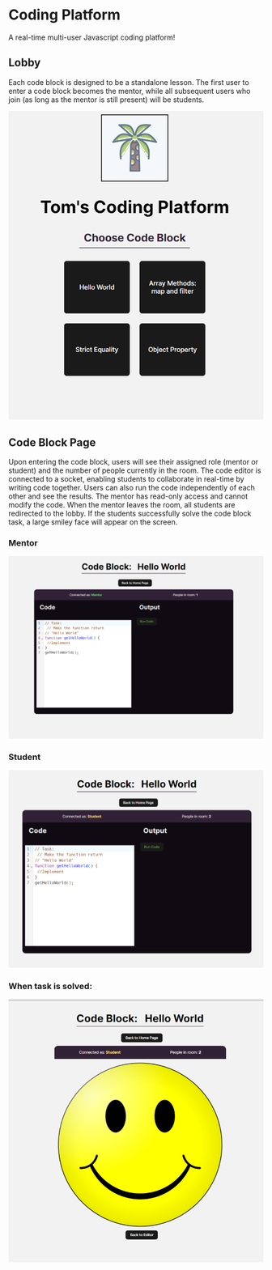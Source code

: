 # Coding Platform

A real-time multi-user Javascript coding platform!

## Lobby
Each code block is designed to be a standalone lesson. The first user to enter a code block becomes the mentor, while all subsequent users who join (as long as the mentor is still present) will be students.

![Lobby](Lobby.png)

## Code Block Page
Upon entering the code block, users will see their assigned role (mentor or student) and the number of people currently in the room. The code editor is connected to a socket, enabling students to collaborate in real-time by writing code together. Users can also run the code independently of each other and see the results. The mentor has read-only access and cannot modify the code. When the mentor leaves the room, all students are redirected to the lobby. If the students successfully solve the code block task, a large smiley face will appear on the screen.

### Mentor
![Code Block Page](<Code Block Page.png>)

### Student
![Student Code Block Page](Student.png)


### When task is solved:
![Solved](Solved.png)
